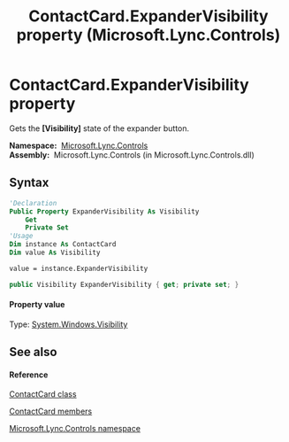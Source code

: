 ﻿---
title: ContactCard.ExpanderVisibility property  (Microsoft.Lync.Controls)
TOCTitle: 'ExpanderVisibility property '
ms:assetid: P:Microsoft.Lync.Controls.ContactCard.ExpanderVisibility_DI_3_UC_OCS14MrefLyncWPF
ms:mtpsurl: https://msdn.microsoft.com/en-us/library/microsoft.lync.controls.contactcard.expandervisibility_di_3_uc_ocs14mreflyncwpf(v=office.15)
ms:contentKeyID: 48594887
ms.date: 07/28/2014
mtps_version: v=office.15
f1_keywords:
- Microsoft.Lync.Controls.ContactCard.ExpanderVisibility
dev_langs:
- CSharp
- JScript
- VB
- other
---

# ContactCard.ExpanderVisibility property

Gets the **\[Visibility\]** state of the expander button.

**Namespace:**  [Microsoft.Lync.Controls](microsoft-lync-controls-namespace_1.md)  
**Assembly:**  Microsoft.Lync.Controls (in Microsoft.Lync.Controls.dll)

## Syntax

``` vb
'Declaration
Public Property ExpanderVisibility As Visibility
    Get
    Private Set
'Usage
Dim instance As ContactCard
Dim value As Visibility

value = instance.ExpanderVisibility
```

``` csharp
public Visibility ExpanderVisibility { get; private set; }
```

#### Property value

Type: [System.Windows.Visibility](http://msdn2.microsoft.com/en-us/library/ms590101)  

## See also

#### Reference

[ContactCard class](contactcard-class-microsoft-lync-controls_1.md)

[ContactCard members](contactcard-members-microsoft-lync-controls_1.md)

[Microsoft.Lync.Controls namespace](microsoft-lync-controls-namespace_1.md)

